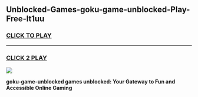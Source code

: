 
## Unblocked-Games-goku-game-unblocked-Play-Free-lt1uu
<h3>
<a href="https://premium76.site?title=goku-game-unblocked&ref=15A">CLICK TO PLAY</a></h3>
<hr>

<h3>
<a href="https://premium76.site?title=goku-game-unblocked&ref=15A">CLICK 2 PLAY</a>
  
</h3>

<a href="https://premium76.site?title=goku-game-unblocked&ref=15A"><img src="https://clearcache.store/games.png"></a>


**goku-game-unblocked games unblocked: Your Gateway to Fun and Accessible Online Gaming**
